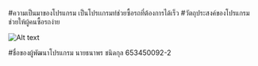 #ความเป็นมาของโปรแกรม
เป็นโปรเเกรมท่ช่วยซื้อรถที่ต้องการได้เร็ว 
#วัตถุประสงค์ของโปรแกรม
ช่วยให้ผู้คนซื้อรถง่าย

![Alt text](./mermaid.svg)

#ชื่อของผู้พัฒนาโปรแกรม
นายธนาพร ชนิดกุล 653450092-2
